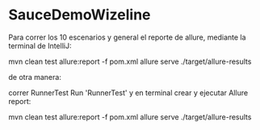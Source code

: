 # SauceDemoWizeline

Para correr los 10 escenarios y general el reporte de allure, mediante la terminal de IntelliJ:

mvn clean test allure:report -f pom.xml
allure serve ./target/allure-results

de otra manera:

correr RunnerTest Run 'RunnerTest'
y en terminal crear y ejecutar Allure report:

mvn clean test allure:report -f pom.xml
allure serve ./target/allure-results




